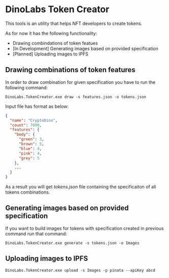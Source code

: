 # DinoLabs Token Creator

This tools is an utility that helps NFT developers to create tokens. 

As for now it has the following functionality:
* Drawing combindations of token featues
* [In Development] Generating images based on provided specification
* [Planned] Uploading images to IPFS

## Drawing combinations of token features

In order to draw combination for given specification you have to run the following command:

```
DinoLabs.TokenCreator.exe draw -s features.json -o tokens.json
```

Input file has format as below:

```json
{
  "name": "CryptoDino",
  "count": 7000,
  "features": {
    "body": {
      "green": 3,
      "brown": 5,
      "blue": 4,
      "pink": 4,
      "grey": 5
    },
    ...
  }
}
```

As a result you will get *tokens.json* file containing the specificaiton of all tokens combinations.

## Generating images based on provided specification

If you want to build images for tokens with specification created in previous command run that command:

```
DinoLabs.TokenCreator.exe generate -s tokens.json -o Images
```

## Uploading images to IPFS

```
DinoLabs.TokenCreator.exe upload -s Images -p pinata --apiKey abcd
```